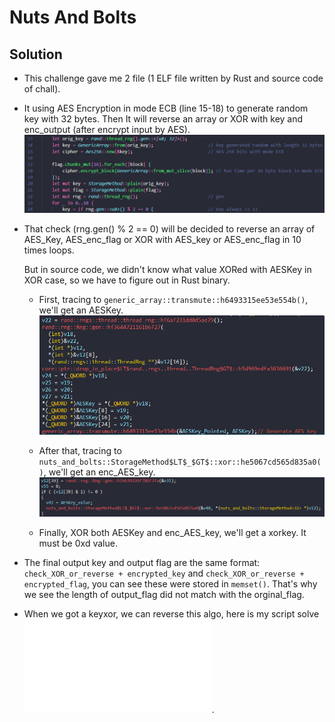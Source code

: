 # Nuts And Bolts

## Solution
- This challenge gave me 2 file (1 ELF file written by Rust and source code of chall).
- It using AES Encryption in mode ECB (line 15-18) to generate random key with 32 bytes. Then It will reverse an array or XOR with key and enc_output (after encrypt input by AES).
![ui](ui.png)
- That check (rng.gen<u8>() % 2 == 0) will be decided to reverse an array of AES_Key, AES_enc_flag or XOR with AES_key or AES_enc_flag in 10 times loops.

  But in source code, we didn't know what value XORed with AESKey in XOR case, so we have to figure out in Rust binary.
  * First, tracing to `generic_array::transmute::h6493315ee53e554b()`, we'll get an AESKey.
  ![aeskey](gen_aes_key.png)
  
  * After that, tracing to `nuts_and_bolts::StorageMethod$LT$_$GT$::xor::he5067cd565d835a0()`, we'll get an enc_AES_key.
  ![enc_aes_key](enc_aes_key.png)
  
  * Finally, XOR both AESKey and enc_AES_key, we'll get a xorkey. It must be 0xd value.
  
- The final output key and output flag are the same format: `check_XOR_or_reverse + encrypted_key` and `check_XOR_or_reverse + encrypted_flag`, you can see these were stored in `memset()`. That's why we see the length of output_flag did not match with the orginal_flag.
- When we got a keyxor, we can reverse this algo, here is my script solve ![solve](solve.py).
  
